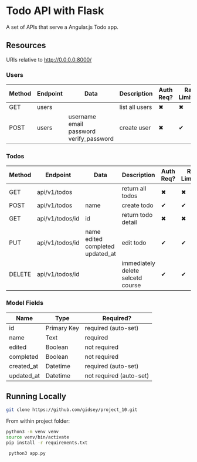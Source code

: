 # Todo API with Flask

A set of APIs that serve a Angular.js Todo app.

## Resources
URIs relative to http://0.0.0.0:8000/

### Users 
Method    | Endpoint        |Data                   | Description              | Auth Req? | Rate Limited? 
----------|-----------------|-----------------------|--------------------------|----------------|--------
|GET      | users           |                       | list all users           | ✖             | ✖           
|POST     | users           |username<br>email<br>password<br>verify_password  | create user  | ✖ |✔

### Todos
Method    | Endpoint        |Data                   | Description              | Auth Req? | Rate Limited? 
----------|-----------------|-----------------------|--------------------------|----------------|--------
|GET      | api/v1/todos    |                       | return all todos         | ✖              |✖           
|POST     | api/v1/todos    |name                   | create todo              | ✔             |✔
|GET      | api/v1/todos/id |id                     | return todo detail       | ✖              |✖
|PUT      | api/v1/todos/id |name<br>edited<br>completed<br>updated_at| edit todo             | ✔             |✔
|DELETE   |api/v1/todos/id  |                       | immediately delete selcetd course  | ✔             |✔

### Model Fields
Name   | Type        |Required? |
----------|-----------------|---|
|id|Primary Key|required (auto-set)|
|name|Text|required|
|edited|Boolean|not required|
|completed|Boolean|not required|
|created_at|Datetime|required (auto-set)|
|updated_at|Datetime|not required (auto-set)|

## Running Locally

```bash
git clone https://github.com/gidsey/project_10.git
```

From within project folder:
```bash
python3 -m venv venv
source venv/bin/activate
pip install -r requirements.txt
```

```bash
 python3 app.py
```